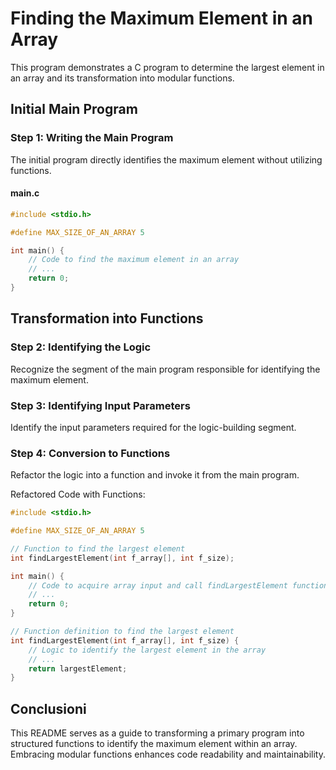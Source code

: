 # Finding the Maximum Element in an Array

This program demonstrates a C program to determine the largest element in an array and its transformation into modular functions.

## Initial Main Program

### Step 1: Writing the Main Program

The initial program directly identifies the maximum element without utilizing functions.

#### main.c
```c
#include <stdio.h>

#define MAX_SIZE_OF_AN_ARRAY 5

int main() {
    // Code to find the maximum element in an array
    // ...
    return 0;
}
```
## Transformation into Functions
### Step 2: Identifying the Logic

Recognize the segment of the main program responsible for identifying the maximum element.

### Step 3: Identifying Input Parameters
Identify the input parameters required for the logic-building segment.

### Step 4: Conversion to Functions
Refactor the logic into a function and invoke it from the main program.

Refactored Code with Functions:
```c
#include <stdio.h>

#define MAX_SIZE_OF_AN_ARRAY 5

// Function to find the largest element
int findLargestElement(int f_array[], int f_size);

int main() {
    // Code to acquire array input and call findLargestElement function
    // ...
    return 0;
}

// Function definition to find the largest element
int findLargestElement(int f_array[], int f_size) {
    // Logic to identify the largest element in the array
    // ...
    return largestElement;
}
```
## Conclusioni
This README serves as a guide to transforming a primary program into structured functions to identify the maximum element within an array. Embracing modular functions enhances code readability and maintainability.
